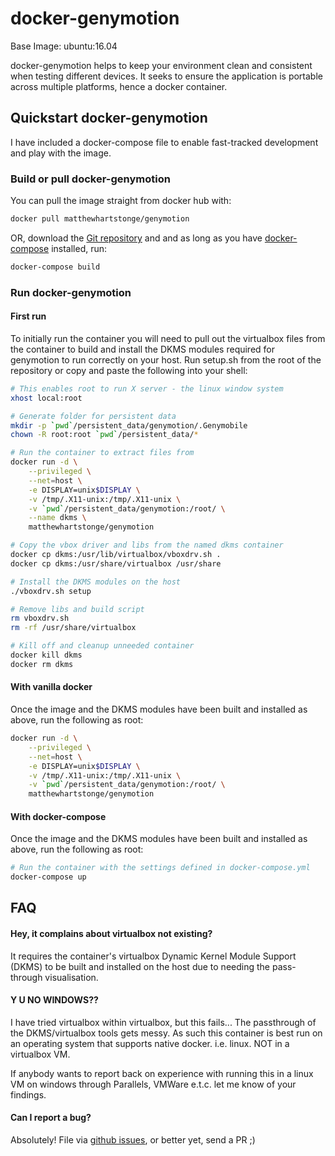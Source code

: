 # docker-genymotion

Base Image: ubuntu:16.04

docker-genymotion helps to keep your environment clean and consistent when 
testing different devices. It seeks to ensure the application is portable 
across multiple platforms, hence a docker container.

## Quickstart docker-genymotion
I have included a docker-compose file to enable fast-tracked development and 
play with the image.

### Build or pull docker-genymotion
You can pull the image straight from docker hub with:

```sh
docker pull matthewhartstonge/genymotion
```

OR, download the [Git repository][gitrepo] and and as long as you have 
[docker-compose][dockercompose] installed, run:

```sh
docker-compose build
```

### Run docker-genymotion
#### First run
To initially run the container you will need to pull out the virtualbox files 
from the container to build and install the DKMS modules required for 
genymotion to run correctly on your host. Run setup.sh from the root of the 
repository or copy and paste the following into your shell:

```sh
# This enables root to run X server - the linux window system
xhost local:root

# Generate folder for persistent data
mkdir -p `pwd`/persistent_data/genymotion/.Genymobile
chown -R root:root `pwd`/persistent_data/*

# Run the container to extract files from
docker run -d \
    --privileged \
    --net=host \
    -e DISPLAY=unix$DISPLAY \
    -v /tmp/.X11-unix:/tmp/.X11-unix \
    -v `pwd`/persistent_data/genymotion:/root/ \
    --name dkms \
    matthewhartstonge/genymotion

# Copy the vbox driver and libs from the named dkms container
docker cp dkms:/usr/lib/virtualbox/vboxdrv.sh .
docker cp dkms:/usr/share/virtualbox /usr/share

# Install the DKMS modules on the host
./vboxdrv.sh setup

# Remove libs and build script
rm vboxdrv.sh
rm -rf /usr/share/virtualbox

# Kill off and cleanup unneeded container
docker kill dkms
docker rm dkms
```

#### With vanilla docker
Once the image and the DKMS modules have been built and installed as
 above, run the following as root:
```sh
docker run -d \
    --privileged \
    --net=host \
    -e DISPLAY=unix$DISPLAY \
    -v /tmp/.X11-unix:/tmp/.X11-unix \
    -v `pwd`/persistent_data/genymotion:/root/ \
    matthewhartstonge/genymotion
```

#### With docker-compose
Once the image and the DKMS modules have been built and installed as
 above, run the following as root:
```sh
# Run the container with the settings defined in docker-compose.yml
docker-compose up
```

## FAQ
#### Hey, it complains about virtualbox not existing?
It requires the container's virtualbox Dynamic Kernel Module Support (DKMS) to
 be built and installed on the host due to needing the pass-through 
 visualisation.

#### Y U NO WINDOWS??
I have tried virtualbox within virtualbox, but this fails... The passthrough of
the DKMS/virtualbox tools gets messy. As such this container is best run on an
 operating system that supports native docker. i.e. linux. NOT in a virtualbox
 VM. 
 
If anybody wants to report back on experience with running this in a linux
 VM on windows through Parallels, VMWare e.t.c. let me know of your findings.

#### Can I report a bug?
Absolutely! File via [github issues][gitissues], or better yet, send a PR ;)


[dockercompose]: <https://docs.docker.com/compose/install/>
[gitrepo]: <https://github.com/MatthewHartstonge/docker-genymotion>
[gitissues]: <https://github.com/MatthewHartstonge/docker-genymotion/issues>
